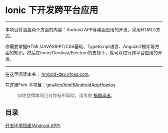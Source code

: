 # Ionic 下开发跨平台应用


___

本项目将涵盖两个方面的内容：Android APP与桌面应用的开发，采用HTML5方式。

你需要掌握HTML/JAVASRIPT/CSS基础、TypeScript语言、Angular2框架等方面的知识。然后在Ionic/Cordova/Electron的支持下，就可以进行跨平台应用的开发。


___

在这里阅读本书： [hrybrid-dev.xfoss.com](https://hybrid-dev.xfoss.com)。

在这里Fork 本项目：[gnu4cn/html5AndroidAppHowtos](https://github.com/gnu4cn/html5AndroidAppHowtos)

> 如你觉得本项目对你有所帮助，请考虑 [捐赠译者](https://github.com/gnu4cn/buy-me-a-coffee)。


## 目录

[开发环境搭建(Android APP)](00_dev_environment.md)
